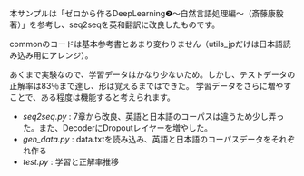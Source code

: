 本サンプルは「ゼロから作るDeepLearning❷〜自然言語処理編〜（斎藤康毅 著）」を参考し、seq2seqを英和翻訳に改良したものです。

commonのコードは基本参考書とあまり変わりません（utils_jpだけは日本語読み込み用にアレンジ）。

あくまで実験なので、学習データはかなり少ないため。しかし、テストデータの正解率は83％まで達し、形は覚えるまではできた。
学習データをさらに増やすことで、ある程度は機能すると考えられます。

- *seq2seq.py* : 7章から改良、英語と日本語のコーパスは違うため少し弄った。また、DecoderにDropoutレイヤーを増やした。
- *gen_data.py* : data.txtを読み込み、英語と日本語のコーパスデータをそれぞれ作る
- *test.py* : 学習と正解率推移